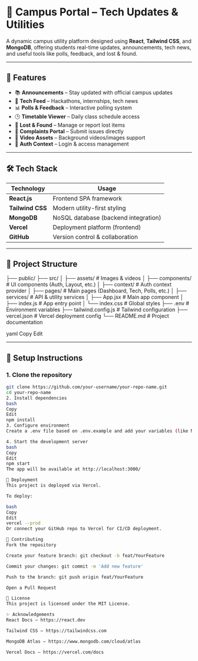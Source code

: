# 📢 Campus Portal – Tech Updates & Utilities

A dynamic campus utility platform designed using **React**, **Tailwind CSS**, and **MongoDB**, offering students real-time updates, announcements, tech news, and useful tools like polls, feedback, and lost & found.

---

## 🚀 Features

- 📚 **Announcements** – Stay updated with official campus updates  
- 🧠 **Tech Feed** – Hackathons, internships, tech news  
- 📊 **Polls & Feedback** – Interactive polling system  
- 🕒 **Timetable Viewer** – Daily class schedule access  
- 🎒 **Lost & Found** – Manage or report lost items  
- 🧾 **Complaints Portal** – Submit issues directly  
- 🎥 **Video Assets** – Background videos/images support  
- 🔐 **Auth Context** – Login & access management  

---

## 🛠️ Tech Stack

| Technology       | Usage                               |
|------------------|--------------------------------------|
| **React.js**     | Frontend SPA framework               |
| **Tailwind CSS** | Modern utility-first styling         |
| **MongoDB**      | NoSQL database (backend integration) |
| **Vercel**       | Deployment platform (frontend)       |
| **GitHub**       | Version control & collaboration      |

---

## 📁 Project Structure

├── public/
├── src/
│ ├── assets/ # Images & videos
│ ├── components/ # UI components (Auth, Layout, etc.)
│ ├── context/ # Auth context provider
│ ├── pages/ # Main pages (Dashboard, Tech, Polls, etc.)
│ ├── services/ # API & utility services
│ ├── App.jsx # Main app component
│ ├── index.js # App entry point
│ └── index.css # Global styles
├── .env # Environment variables
├── tailwind.config.js # Tailwind configuration
├── vercel.json # Vercel deployment config
└── README.md # Project documentation

yaml
Copy
Edit

---

## 🔧 Setup Instructions

### 1. Clone the repository

```bash
git clone https://github.com/your-username/your-repo-name.git
cd your-repo-name
2. Install dependencies
bash
Copy
Edit
npm install
3. Configure environment
Create a .env file based on .env.example and add your variables (like MongoDB URI, etc).

4. Start the development server
bash
Copy
Edit
npm start
The app will be available at http://localhost:3000/

🚀 Deployment
This project is deployed via Vercel.

To deploy:

bash
Copy
Edit
vercel --prod
Or connect your GitHub repo to Vercel for CI/CD deployment.

🤝 Contributing
Fork the repository

Create your feature branch: git checkout -b feat/YourFeature

Commit your changes: git commit -m 'Add new feature'

Push to the branch: git push origin feat/YourFeature

Open a Pull Request

📄 License
This project is licensed under the MIT License.

✨ Acknowledgements
React Docs – https://react.dev

Tailwind CSS – https://tailwindcss.com

MongoDB Atlas – https://www.mongodb.com/cloud/atlas

Vercel Docs – https://vercel.com/docs

